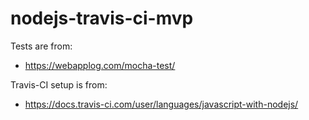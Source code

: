 # nodejs-travis-ci-mvp

Tests are from:
* <https://webapplog.com/mocha-test/>

Travis-CI setup is from:

* <https://docs.travis-ci.com/user/languages/javascript-with-nodejs/>

